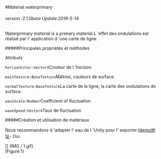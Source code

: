 #Material waterprimary

###### *version :2.1.0beta   Update:2019-5-14*

Waterprimary material is a primary material.L 'effet des ondulations est réalisé par l' application d 'une carte de ligne.

#####Principales propriétés et méthodes

Attributs

`horizonColor:Vector4`Couleur de l 'horizon

`mainTexture:BaseTexture`Maîtres, couleurs de surface.

`normalTexture:BaseTexture`La carte de la ligne, la carte des ondulations de surface.

`waveScale:Number`Coefficient of fluctuation

`waveSpeed:Vector4`Taux de fluctuation

#####Création et utilisation de matériaux

Nous recommandons d 'adapter l' eau de l 'Unity pour l' exporter.([demo地址](https://layaair.ldc.layabox.com/demo2/?language=ch&category=3d&group=Material&name=WaterPrimaryMaterialDemo)- Oui.

[] (IMG / 1.gif) <br > (Figure 1)

